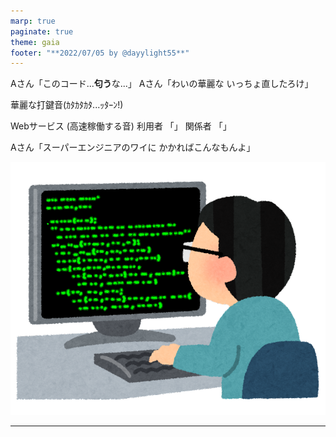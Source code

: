 ```yaml
---
marp: true
paginate: true
theme: gaia
footer: "**2022/07/05 by @dayylight55**"
---
```

Aさん「このコード...**匂う**な...」
Aさん「わいの華麗な
いっちょ直したろけ」

華麗な打鍵音(ｶﾀｶﾀｶﾀ...ｯﾀｰﾝ!)

Webサービス (高速稼働する音)
利用者 「」
関係者 「」

Aさん「スーパーエンジニアのワイに
かかればこんなもんよ」

![bg right:40% height:500 opacity:.5](../../img/job_programmer.png)

---
